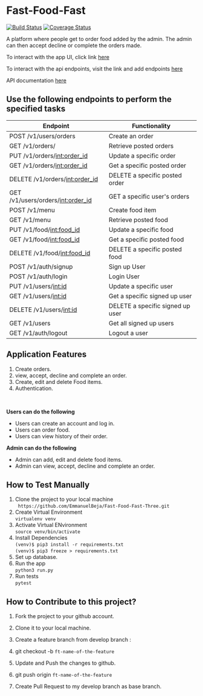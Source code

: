 # Fast-Food-Fast
[![Build Status](https://travis-ci.org/EmmanuelBeja/Fast-Food-Fast-Three.svg?branch=challenge4)](https://travis-ci.org/EmmanuelBeja/Fast-Food-Fast-Three)
[![Coverage Status](https://coveralls.io/repos/github/EmmanuelBeja/Fast-Food-Fast-Three/badge.svg?branch=challenge4)](https://coveralls.io/github/EmmanuelBeja/Fast-Food-Fast-Three?branch=challenge4)


  A platform where people get to order food added by the admin. The admin can then accept decline or complete the orders made.

  To interact with the app UI, click link
  [here](https://emmanuelbeja.github.io/Fast-Food-Fast/)<br>

  To interact with the api endpoints, visit the link and add endpoints [here](https://emmanuelbeja-fast-food-fast.herokuapp.com/)<br>

  API documentation [here](https://fastfoodfastchallenge3.docs.apiary.io)

  ## Use the following endpoints to perform the specified tasks

  | 	Endpoint                         | Functionality                                  |                  
  | ---------------------------------- | -----------------------------------------------|
  | POST /v1/users/orders              | Create an order                                |
  | GET /v1/orders/                    | Retrieve posted orders                         |
  | PUT /v1/orders/<int:order_id>      | Update a specific order                        |                         
  | GET /v1/orders/<int:order_id>      | Get a specific posted order                    |
  | DELETE /v1/orders/<int:order_id>   | DELETE a specific posted order                 |
  | GET /v1/users/orders/<int:order_id>| GET a specific user's orders                   |
  | POST /v1/menu                      | Create food item                               |
  | GET /v1/menu                       | Retrieve posted food                           |
  | PUT /v1/food/<int:food_id>         | Update a specific food                         |                         
  | GET /v1/food/<int:food_id>         | Get a specific posted food                     |
  | DELETE /v1/food/<int:food_id>      | DELETE a specific posted food                  |
  | POST /v1/auth/signup               | Sign up User                                   |
  | POST /v1/auth/login                | Login User                                     |
  | PUT /v1/users/<int:id>             | Update a specific user                         |                         
  | GET /v1/users/<int:id>             | Get a specific signed up user                  |
  | DELETE /v1/users/<int:id>          | DELETE a specific signed up user               |
  | GET /v1/users                      | Get all signed up users                        |
  | GET /v1/auth/logout                | Logout a user                                  |

  ## Application Features

  1. Create orders.
  2. view, accept, decline and complete an order.
  3. Create, edit and delete Food items.
  4. Authentication.
  <br>

  **Users can do the following**

  * Users can create an account and log in.
  * Users can order food.
  * Users can view history of their order.

  **Admin can do the following**
  * Admin can add, edit and delete food items.
  * Admin can view, accept, decline and complete an order.

  ## How to Test Manually
  1. Clone the project to your local machine <br>
  		` https://github.com/EmmanuelBeja/Fast-Food-Fast-Three.git`
  2. Create Virtual Environment <br>
  		`virtualenv venv`
  3. Activate Virtual ENvironment<br>
  		`source venv/bin/activate`
  4. Install Dependencies<br>
  		`(venv)$ pip3 install -r requirements.txt` <br>
  		`(venv)$ pip3 freeze > requirements.txt` <br>
  5. Set up database.    
  6. Run the app <br>
  		`python3 run.py`<br>
  7. Run tests <br>
  		`pytest`
  		<br>
  ## How to Contribute to this project?

  1. Fork the project to your github account.

  2. Clone it to your local machine.

  3. Create a feature branch from develop branch :

  4. git checkout -b `ft-name-of-the-feature`

  5. Update and Push the changes to github.

  6. git push origin `ft-name-of-the-feature`

  7. Create Pull Request to my develop branch as base branch.

